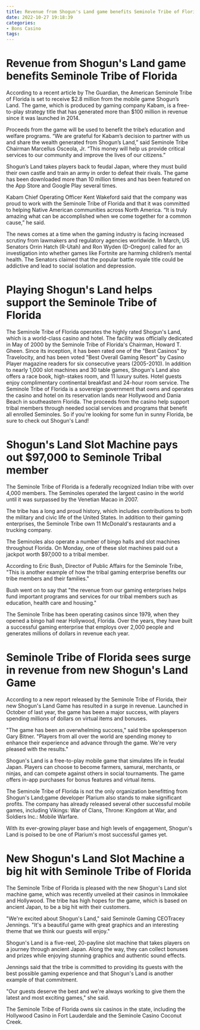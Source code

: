 ```yaml
---
title: Revenue from Shogun's Land game benefits Seminole Tribe of Florida
date: 2022-10-27 19:18:39
categories:
- Bons Casino
tags:
---
```



#  Revenue from Shogun's Land game benefits Seminole Tribe of Florida

According to a recent article by The Guardian, the American Seminole Tribe of Florida is set to receive $2.8 million from the mobile game Shogun’s Land. The game, which is produced by gaming company Kabam, is a free-to-play strategy title that has generated more than $100 million in revenue since it was launched in 2014.

Proceeds from the game will be used to benefit the tribe’s education and welfare programs. “We are grateful for Kabam’s decision to partner with us and share the wealth generated from Shogun’s Land,” said Seminole Tribe Chairman Marcellus Osceola, Jr. “This money will help us provide critical services to our community and improve the lives of our citizens.”

Shogun’s Land takes players back to feudal Japan, where they must build their own castle and train an army in order to defeat their rivals. The game has been downloaded more than 10 million times and has been featured on the App Store and Google Play several times.

Kabam Chief Operating Officer Kent Wakeford said that the company was proud to work with the Seminole Tribe of Florida and that it was committed to helping Native American communities across North America. “It is truly amazing what can be accomplished when we come together for a common cause,” he said.

The news comes at a time when the gaming industry is facing increased scrutiny from lawmakers and regulatory agencies worldwide. In March, US Senators Orrin Hatch (R-Utah) and Ron Wyden (D-Oregon) called for an investigation into whether games like Fortnite are harming children’s mental health. The Senators claimed that the popular battle royale title could be addictive and lead to social isolation and depression.

#  Playing Shogun's Land helps support the Seminole Tribe of Florida

The Seminole Tribe of Florida operates the highly rated Shogun's Land, which is a world-class casino and hotel. The facility was officially dedicated in May of 2000 by the Seminole Tribe of Florida's Chairman, Howard T. Gheen.
Since its inception, it has been rated one of the "Best Casinos" by Travelocity, and has been voted "Best Overall Gaming Resort" by Casino Player magazine readers for six consecutive years (2005-2010).
In addition to nearly 1,000 slot machines and 30 table games, Shogun's Land also offers a race book, high-stakes room, and 11 luxury suites. Hotel guests enjoy complimentary continental breakfast and 24-hour room service.
The Seminole Tribe of Florida is a sovereign government that owns and operates the casino and hotel on its reservation lands near Hollywood and Dania Beach in southeastern Florida. The proceeds from the casino help support tribal members through needed social services and programs that benefit all enrolled Seminoles.
So if you're looking for some fun in sunny Florida, be sure to check out Shogun's Land!

#  Shogun's Land Slot Machine pays out $97,000 to Seminole Tribal member

The Seminole Tribe of Florida is a federally recognized Indian tribe with over 4,000 members. The Seminoles operated the largest casino in the world until it was surpassed by the Venetian Macao in 2007.

The tribe has a long and proud history, which includes contributions to both the military and civic life of the United States. In addition to their gaming enterprises, the Seminole Tribe own 11 McDonald's restaurants and a trucking company.

The Seminoles also operate a number of bingo halls and slot machines throughout Florida. On Monday, one of these slot machines paid out a jackpot worth $97,000 to a tribal member.

According to Eric Bush, Director of Public Affairs for the Seminole Tribe, "This is another example of how the tribal gaming enterprise benefits our tribe members and their families."

Bush went on to say that "the revenue from our gaming enterprises helps fund important programs and services for our tribal members such as education, health care and housing."

The Seminole Tribe has been operating casinos since 1979, when they opened a bingo hall near Hollywood, Florida. Over the years, they have built a successful gaming enterprise that employs over 2,000 people and generates millions of dollars in revenue each year.

#  Seminole Tribe of Florida sees surge in revenue from new Shogun's Land Game

According to a new report released by the Seminole Tribe of Florida, their new Shogun's Land Game has resulted in a surge in revenue. Launched in October of last year, the game has been a major success, with players spending millions of dollars on virtual items and bonuses.

"The game has been an overwhelming success," said tribe spokesperson Gary Bitner. "Players from all over the world are spending money to enhance their experience and advance through the game. We're very pleased with the results."

Shogun's Land is a free-to-play mobile game that simulates life in feudal Japan. Players can choose to become farmers, samurai, merchants, or ninjas, and can compete against others in social tournaments. The game offers in-app purchases for bonus features and virtual items.

The Seminole Tribe of Florida is not the only organization benefitting from Shogun's Land;game developer Plarium also stands to make significant profits. The company has already released several other successful mobile games, including Vikings: War of Clans, Throne: Kingdom at War, and Soldiers Inc.: Mobile Warfare.

With its ever-growing player base and high levels of engagement, Shogun's Land is poised to be one of Plarium's most successful games yet.

#  New Shogun's Land Slot Machine a big hit with Seminole Tribe of Florida

The Seminole Tribe of Florida is pleased with the new Shogun's Land slot machine game, which was recently unveiled at their casinos in Immokalee and Hollywood. The tribe has high hopes for the game, which is based on ancient Japan, to be a big hit with their customers.

"We're excited about Shogun's Land," said Seminole Gaming CEOTracey Jennings. "It's a beautiful game with great graphics and an interesting theme that we think our guests will enjoy."

Shogun's Land is a five-reel, 20-payline slot machine that takes players on a journey through ancient Japan. Along the way, they can collect bonuses and prizes while enjoying stunning graphics and authentic sound effects.

Jennings said that the tribe is committed to providing its guests with the best possible gaming experience and that Shogun's Land is another example of that commitment.

"Our guests deserve the best and we're always working to give them the latest and most exciting games," she said.

The Seminole Tribe of Florida owns six casinos in the state, including the Hollywood Casino in Fort Lauderdale and the Seminole Casino Coconut Creek.
